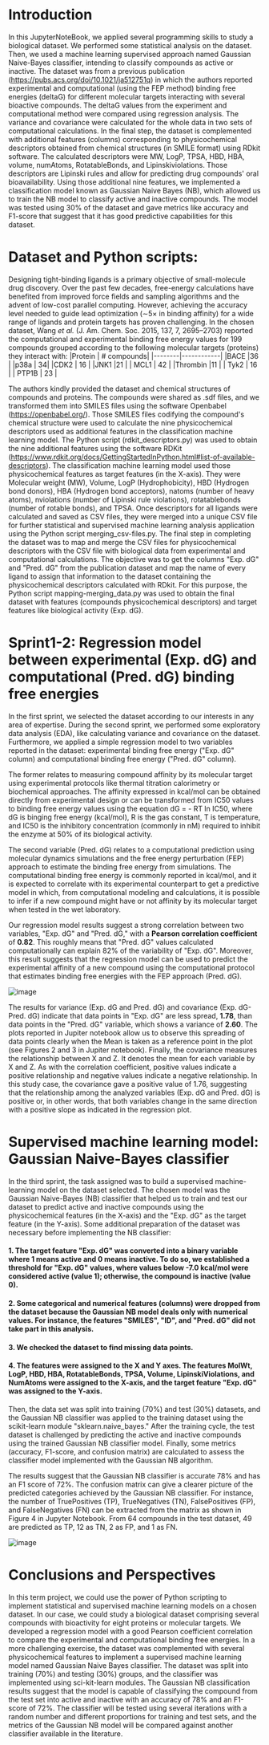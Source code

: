 # **Introduction**
In this JupyterNoteBook, we applied several programming skills to study a biological dataset. We performed some statistical analysis on the dataset. Then, we used a machine learning supervised approach named Gaussian Naive-Bayes classifier, intending to classify compounds as active or inactive.
The dataset was from a previous publication (https://pubs.acs.org/doi/10.1021/ja512751q) in which the authors reported experimental and computational (using the FEP method) binding free energies (deltaG) for different molecular targets interacting with several bioactive compounds. The deltaG values from the experiment and computational method were compared using regression analysis. The variance and covariance were calculated for the whole data in two sets of computational calculations.
In the final step, the dataset is complemented with additional features (columns) corresponding to physicochemical descriptors obtained from chemical structures (in SMILE format) using RDkit software.  The calculated descriptors were MW, LogP, TPSA, HBD, HBA, volume, numAtoms, RotatableBonds, and Lipinskiviolations.  Those descriptors are Lipinski rules and allow for predicting drug compounds' oral bioavailability. 
Using those additional nine features, we implemented a classification model known as Gaussian Naive Bayes (NB), which allowed us to train the NB model to classify active and inactive compounds. The model was tested using 30% of the dataset and gave metrics like accuracy and F1-score that suggest that it has good predictive capabilities for this dataset.

# **Dataset and Python scripts:**
Designing tight-binding ligands is a primary objective of small-molecule drug discovery. Over the past few decades, free-energy calculations have benefited from improved force fields and sampling algorithms and the advent of low-cost parallel computing. However, achieving the accuracy level needed to guide lead optimization (∼5× in binding affinity) for a wide range of ligands and protein targets has proven challenging. In the chosen dataset, Wang *et al.* (J. Am. Chem. Soc. 2015, 137, 7, 2695–2703) reported the computational and experimental binding free energy values for 199 compounds grouped according to the following molecular targets (proteins) they interact with:
|Protein | # compounds|
|--------|------------|
|BACE |36 |
|p38a  | 34|
|CDK2 | 16 |
|JNK1 |21  |
| MCL1 | 42 |
|Thrombin |11 |
| Tyk2  | 16 |
| PTP1B | 23 |

The authors kindly provided the dataset and chemical structures of compounds and proteins.  The compounds were shared as .sdf files, and we transformed them into SMILES files using the software Openbabel (https://openbabel.org/). Those SMILES files codifying the compound's chemical structure were used to calculate the nine physicochemical descriptors used as additional features in the classification machine learning model.  The Python script (rdkit_descriptors.py) was used to obtain the nine additional features using the software RDKit (https://www.rdkit.org/docs/GettingStartedInPython.html#list-of-available-descriptors). 
The classification machine learning model used those physicochemical features as target features (in the X-axis). They were Molecular weight (MW), Volume, LogP (Hydrophobicity), HBD (Hydrogen bond donors), HBA (Hydrogen bond acceptors), natoms (number of heavy atoms), nviolations (number of Lipinski rule violations), rotatablebonds (number of rotable bonds), and TPSA.
Once descriptors for all ligands were calculated and saved as CSV files, they were merged into a unique CSV file for further statistical and supervised machine learning analysis application using the Python script merging_csv-files.py. 
The final step in completing the dataset was to map and merge the CSV files for physicochemical descriptors with the CSV file with biological data from experimental and computational calculations. The objective was to get the columns "Exp. dG" and "Pred. dG" from the publication dataset and map the name of every ligand to assign that information to the dataset containing the physicochemical descriptors calculated with RDkit. For this purpose, the Python script mapping-merging_data.py was used to obtain the final dataset with features (compounds physicochemical descriptors) and target features like biological activity (Exp. dG).

# **Sprint1-2: Regression model between experimental (Exp. dG) and computational (Pred. dG) binding free energies**

In the first sprint, we selected the dataset according to our interests in any area of expertise. During the second sprint, we performed some exploratory data analysis (EDA), like calculating variance and covariance on the dataset.  Furthermore, we applied a simple regression model to two variables reported in the dataset: experimental binding free energy ("Exp. dG" column) and computational binding free energy ("Pred. dG" column). 

The former relates to measuring compound affinity by its molecular target using experimental protocols like thermal titration calorimetry or biochemical approaches. The affinity expressed in kcal/mol can be obtained directly from experimental design or can be transformed from IC50 values to binding free energy values using the equation dG = - RT ln IC50, where dG is binging free energy (kcal/mol), R is the gas constant, T is temperature, and IC50 is the inhibitory concentration (commonly in nM) required to inhibit the enzyme at 50% of its biological activity. 

The second variable (Pred. dG) relates to a computational prediction using molecular dynamics simulations and the free energy perturbation (FEP) approach to estimate the binding free energy from simulations. The computational binding free energy is commonly reported in kcal/mol, and it is expected to correlate with its experimental counterpart to get a predictive model in which, from computational modeling and calculations, it is possible to infer if a new compound might have or not affinity by its molecular target when tested in the wet laboratory.

Our regression model results suggest a strong correlation between two variables, "Exp. dG" and "Pred. dG," with a **Pearson correlation coefficient** of **0.82**.
This roughly means that "Pred. dG" values calculated computationally can explain 82% of the variability of "Exp. dG". Moreover, this result suggests that the regression model can be used to predict the experimental affinity of a new compound using the computational protocol that estimates binding free energies with the FEP approach (Pred. dG).

![image](https://github.com/user-attachments/assets/14b99b43-4eee-4853-80c3-da948ae70b1b)

The results for variance (Exp. dG and Pred. dG) and covariance (Exp. dG-Pred. dG) indicate that data points in "Exp. dG" are less spread, **1.78**, than data points in the "Pred. dG" variable, which shows a variance of **2.60**.  The plots reported in Jupiter notebook allow us to observe this spreading of data points clearly when the Mean is taken as a reference point in the plot (see Figures 2 and 3 in Jupiter notebook). Finally, the covariance measures the relationship between X and Z. It denotes the mean for each variable by X and Z. As with the correlation coefficient, positive values indicate a positive relationship and negative values indicate a negative relationship. In this study case, the covariance gave a positive value of 1.76, suggesting that the relationship among the analyzed variables (Exp. dG and Pred. dG) is positive or, in other words, that both variables change in the same direction with a positive slope as indicated in the regression plot.

# **Supervised machine learning model: Gaussian Naive-Bayes classifier**

In the third sprint, the task assigned was to build a supervised machine-learning model on the dataset selected. The chosen model was the Gaussian Naive-Bayes (NB) classifier that helped us to train and test our dataset to predict active and inactive compounds using the physicochemical features (in the X-axis) and the "Exp. dG" as the target feature (in the Y-axis). Some additional preparation of the dataset was necessary before implementing the NB classifier:

#### 1. The target feature "Exp. dG" was converted into a binary variable where 1 means active and 0 means inactive. To do so, we established a threshold for "Exp. dG" values, where values below -7.0 kcal/mol were considered active (value 1); otherwise, the compound is inactive (value 0). 
#### 2. Some categorical and numerical features (columns) were dropped from the dataset because the Gaussian NB model deals only with numerical values.  For instance, the features "SMILES", "ID", and "Pred. dG" did not take part in this analysis.
#### 3. We checked the dataset to find missing data points.
#### 4. The features were assigned to the X and Y axes. The features MolWt,	LogP,	HBD,	HBA,	RotatableBonds,	TPSA,	Volume,	LipinskiViolations, and	NumAtoms were assigned to the X-axis, and the target feature "Exp. dG" was assigned to the Y-axis.

Then, the data set was split into training (70%) and test (30%) datasets, and the Gaussian NB classifier was applied to the training dataset using the scikit-learn module "sklearn.naive_bayes." After the training cycle, the test dataset is challenged by predicting the active and inactive compounds using the trained Gaussian NB classifier model.
Finally, some metrics (accuracy, F1-score, and confusion matrix) are calculated to assess the classifier model implemented with the Gaussian NB algorithm.

The results suggest that the Gaussian NB classifier is accurate 78% and has an F1 score of 72%. The confusion matrix can give a clearer picture of the predicted categories achieved by the Gaussian NB classifier. For instance, the number of TruePositives (TP), TrueNegatives (TN), FalsePositives (FP), and FalseNegatives (FN) can be extracted from the matrix as shown in Figure 4 in Jupyter Notebook.
From 64 compounds in the test dataset, 49 are predicted as TP, 12 as TN, 2 as FP, and 1 as FN.

![image](https://github.com/user-attachments/assets/a1ea216f-8218-4d6a-9070-0885bb15b63f)


# **Conclusions and Perspectives**

In this term project, we could use the power of Python scripting to implement statistical and supervised machine learning models on a chosen dataset. 
In our case, we could study a biological dataset comprising several compounds with bioactivity for eight proteins or molecular targets. We developed a regression model with a good Pearson coefficient correlation to compare the experimental and computational binding free energies.
In a more challenging exercise, the dataset was complemented with several physicochemical features to implement a supervised machine learning model named Gaussian Naive Bayes classifier. The dataset was split into training (70%) and testing (30%) groups, and the classifier was implemented using sci-kit-learn modules. 
The Gaussian NB classification results suggest that the model is capable of classifying the compound from the test set into active and inactive with an accuracy of 78% and an F1-score of 72%.
The classifier will be tested using several iterations with a random number and different proportions for training and test sets, and the metrics of the Gaussian NB model will be compared against another classifier available in the literature.



 





